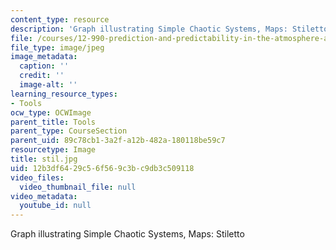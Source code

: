 ```yaml
---
content_type: resource
description: 'Graph illustrating Simple Chaotic Systems, Maps: Stiletto'
file: /courses/12-990-prediction-and-predictability-in-the-atmosphere-and-oceans-spring-2003/12b3df6429c56f569c3bc9db3c509118_stil.jpg
file_type: image/jpeg
image_metadata:
  caption: ''
  credit: ''
  image-alt: ''
learning_resource_types:
- Tools
ocw_type: OCWImage
parent_title: Tools
parent_type: CourseSection
parent_uid: 89c78cb1-3a2f-a12b-482a-180118be59c7
resourcetype: Image
title: stil.jpg
uid: 12b3df64-29c5-6f56-9c3b-c9db3c509118
video_files:
  video_thumbnail_file: null
video_metadata:
  youtube_id: null
---
```

Graph illustrating Simple Chaotic Systems, Maps: Stiletto

